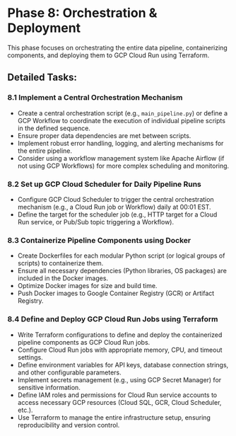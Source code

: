 # Phase 8: Orchestration & Deployment

This phase focuses on orchestrating the entire data pipeline, containerizing components, and deploying them to GCP Cloud Run using Terraform.

## Detailed Tasks:

### 8.1 Implement a Central Orchestration Mechanism
- Create a central orchestration script (e.g., `main_pipeline.py`) or define a GCP Workflow to coordinate the execution of individual pipeline scripts in the defined sequence.
- Ensure proper data dependencies are met between scripts.
- Implement robust error handling, logging, and alerting mechanisms for the entire pipeline.
- Consider using a workflow management system like Apache Airflow (if not using GCP Workflows) for more complex scheduling and monitoring.

### 8.2 Set up GCP Cloud Scheduler for Daily Pipeline Runs
- Configure GCP Cloud Scheduler to trigger the central orchestration mechanism (e.g., a Cloud Run job or Workflow) daily at 00:01 EST.
- Define the target for the scheduler job (e.g., HTTP target for a Cloud Run service, or Pub/Sub topic triggering a Workflow).

### 8.3 Containerize Pipeline Components using Docker
- Create Dockerfiles for each modular Python script (or logical groups of scripts) to containerize them.
- Ensure all necessary dependencies (Python libraries, OS packages) are included in the Docker images.
- Optimize Docker images for size and build time.
- Push Docker images to Google Container Registry (GCR) or Artifact Registry.

### 8.4 Define and Deploy GCP Cloud Run Jobs using Terraform
- Write Terraform configurations to define and deploy the containerized pipeline components as GCP Cloud Run jobs.
- Configure Cloud Run jobs with appropriate memory, CPU, and timeout settings.
- Define environment variables for API keys, database connection strings, and other configurable parameters.
- Implement secrets management (e.g., using GCP Secret Manager) for sensitive information.
- Define IAM roles and permissions for Cloud Run service accounts to access necessary GCP resources (Cloud SQL, GCR, Cloud Scheduler, etc.).
- Use Terraform to manage the entire infrastructure setup, ensuring reproducibility and version control.